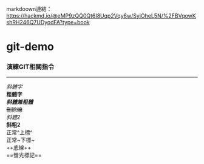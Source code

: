 markdoown連結：https://hackmd.io/@eMP9zQQ0Qt6I8Uqp2Vqy6w/SyiOheL5N/%2FBVqowKshRH246Q7UDyodFA?type=book

# git-demo
### 演練GIT相關指令
--- 
*斜體字*  
**粗體字**  
***斜體兼粗體***  
~~刪除線~~  
_斜體2_  
__斜粗2__  
正常^上標^  
正常~下標~  
++底線++  
==螢光標記==  
